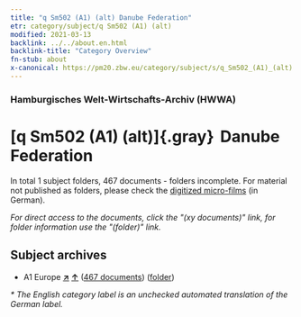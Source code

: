 ```yaml
---
title: "q Sm502 (A1) (alt) Danube Federation"
etr: category/subject/q Sm502 (A1) (alt)
modified: 2021-03-13
backlink: ../../about.en.html
backlink-title: "Category Overview"
fn-stub: about
x-canonical: https://pm20.zbw.eu/category/subject/s/q_Sm502_(A1)_(alt)
---
```


### Hamburgisches Welt-Wirtschafts-Archiv (HWWA)
# [q Sm502 (A1) (alt)]{.gray}&#8201; Danube Federation&#160; 





In total 1 subject folders, 467 documents - folders incomplete.
For material not published as folders, please check the [digitized micro-films](/film/h1_sh.de.html) (in German).

_For direct access to the documents, click the "(xy documents)" link, for folder information use the "(folder)" link._

## Subject archives


- A1 Europe [**&nearr;**](../../../geo/i/140892/about.en.html "Europe (all folders)") [**&uarr;**](../../../geo/about.en.html#A1 "Country category system") (<a href="https://pm20.zbw.eu/dfgview/sh/140892,146051" title="about: Europe : Danube Federation" target="_blank">467 documents</a>) ([folder](../../../../folder/sh/1408xx/140892/1460xx/146051/about.en.html))


_* The English category label is an unchecked automated translation of the German label._

